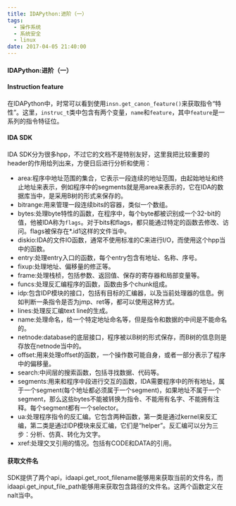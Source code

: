 ```yaml
---
title: IDAPython:进阶（一）
tags:
  - 操作系统
  - 系统安全
  - linux
date: 2017-04-05 21:40:00
---
```

#### IDAPython:进阶（一）
#### Instruction feature
在IDAPython中，时常可以看到使用`insn.get_canon_feature()`来获取指令“特性”。这里，`instruc_t`类中包含有两个变量，`name`和`feature`，其中`feature`是一系列的指令特征位。 

#### IDA SDK
IDA SDK分为很多hpp，不过它的文档不是特别友好，这里我把比较重要的header的作用给列出来，方便日后进行分析和使用：  

+ area:程序中地址范围的集合，它表示一段连续的地址范围，由起始地址和终止地址来表示，例如程序中的segments就是用area来表示的，它在IDA的数据库当中，是采用B树的形式来保存的。  
+ bitrange:用来管理一段连续bits的容器，类似一个数组。  
+ bytes:处理byte特性的函数，在程序中，每个byte都被识别成一个32-bit的值，他被IDA称为`flags`。对于bits和flags，都只能通过特定的函数去修改、访问。flags被保存在*.id1这样的文件当中。  
+ diskio:IDA的文件IO函数，通常不使用标准的C来进行I/O，而使用这个hpp当中的函数。  
+ entry:处理entry入口的函数，每个entry包含有地址、名称、序号。  
+ fixup:处理地址、偏移量的修正等。  
+ frame:处理栈桢，包括参数、返回值、保存的寄存器和局部变量等。  
+ funcs:处理反汇编程序的函数，函数由多个chunk组成。  
+ idp:包含IDP模块的接口，包括有目标的汇编器，以及当前处理器的信息。例如判断一条指令是否为jmp、ret等，都可以使用这种方式。
+ lines:处理反汇编text line的生成。
+ name:处理命名，给一个特定地址命名等，但是指令和数据的中间是不能命名的。  
+ netnode:database的底层接口，程序被以B树的形式保存，而B树的信息则是存放在netnode当中的。  
+ offset:用来处理offset的函数，一个操作数可能自身，或者一部分表示了程序中的偏移量。  
+ search:中间层的搜索函数，包括寻找数据、代码等。  
+ segments:用来和程序中段进行交互的函数，IDA需要程序中的所有地址，属于一个segment(每个地址都必须属于一个segment)，如果地址不属于一个segment，那么这些bytes不能被转换为指令、不能用有名字、不能拥有注释。每个segment都有一个selector。  
+ ua:处理程序指令的反汇编。它包含两种函数，第一类是通过kernel来反汇编，第二类是通过IDP模块来反汇编，它们是“helper”。反汇编可以分为三步：分析、仿真、转化为文字。  
+ xref:处理交叉引用的情况。包括有CODE和DATA的引用。  

#### 获取文件名
SDK提供了两个api，idaapi.get_root_filename能够用来获取当前的文件名，而idaapi.get_input_file_path能够用来获取包含路径的文件名。这两个函数定义在nalt当中。  
